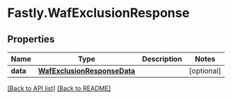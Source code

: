 # Fastly.WafExclusionResponse

## Properties

Name | Type | Description | Notes
------------ | ------------- | ------------- | -------------
**data** | [**WafExclusionResponseData**](WafExclusionResponseData.md) |  | [optional] 



[[Back to API list]](../../README.md#endpoints) [[Back to README]](../../README.md)
